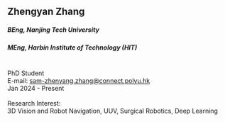 ## Zhengyan Zhang
##### BEng, Nanjing Tech University
##### MEng, Harbin Institute of Technology (HIT)

<div align="justify">
<br/>PhD Student
<br/>E-mail: <a href="mailto:sam-zhenyan.zhang@connect.polyu.hk">sam-zhenyang.zhang@connect.polyu.hk</a>
<br/>
Jan 2024 - Present
<br/><br/>
Research Interest: <br/>
3D Vision and Robot Navigation, UUV, Surgical Robotics, Deep Learning
</div>